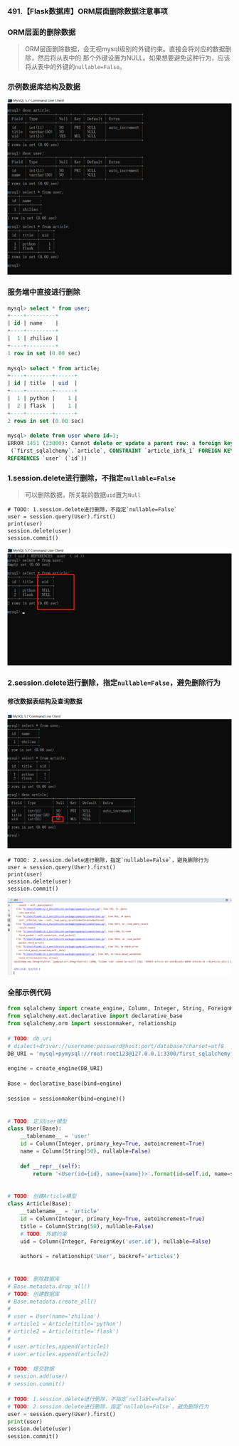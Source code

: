 ### 491.【Flask数据库】ORM层面删除数据注意事项

### ORM层面的删除数据
> ORM层面删除数据，会无视mysql级别的外键约束。直接会将对应的数据删除，然后将从表中的
那个外键设置为NULL。如果想要避免这种行为，应该将从表中的外键的`nullable=False`。

### 示例数据库结构及数据
![avatar](../assets/40.png)

### 服务端中直接进行删除
```sql
mysql> select * from user;
+----+---------+
| id | name    |
+----+---------+
|  1 | zhiliao |
+----+---------+
1 row in set (0.00 sec)

mysql> select * from article;
+----+--------+------+
| id | title  | uid  |
+----+--------+------+
|  1 | python |    1 |
|  2 | flask  |    1 |
+----+--------+------+
2 rows in set (0.00 sec)

mysql> delete from user where id=1;
ERROR 1451 (23000): Cannot delete or update a parent row: a foreign key constraint fails
 (`first_sqlalchemy`.`article`, CONSTRAINT `article_ibfk_1` FOREIGN KEY (`uid`) 
REFERENCES `user` (`id`))
```

### 1.session.delete进行删除，不指定`nullable=False`
> 可以删除数据，所关联的数据`uid`置为`Null`
```text
# TODO: 1.session.delete进行删除，不指定`nullable=False`
user = session.query(User).first()
print(user)
session.delete(user)
session.commit()
```
![avatar](../assets/41.png)

### 2.session.delete进行删除，指定`nullable=False`，避免删除行为
#### 修改数据表结构及查询数据
![avatar](../assets/42.png)
```text
# TODO: 2.session.delete进行删除，指定`nullable=False`，避免删除行为
user = session.query(User).first()
print(user)
session.delete(user)
session.commit()
```
![avatar](../assets/43.png)

### 全部示例代码
```python
from sqlalchemy import create_engine, Column, Integer, String, ForeignKey
from sqlalchemy.ext.declarative import declarative_base
from sqlalchemy.orm import sessionmaker, relationship

# TODO: db_uri
# dialect+driver://username:password@host:port/database?charset=utf8
DB_URI = 'mysql+pymysql://root:root123@127.0.0.1:3300/first_sqlalchemy?charset=utf8'

engine = create_engine(DB_URI)

Base = declarative_base(bind=engine)

session = sessionmaker(bind=engine)()


# TODO: 定义User模型
class User(Base):
    __tablename__ = 'user'
    id = Column(Integer, primary_key=True, autoincrement=True)
    name = Column(String(50), nullable=False)

    def __repr__(self):
        return '<User(id={id}, name={name})>'.format(id=self.id, name=self.name)


# TODO: 创建Article模型
class Article(Base):
    __tablename__ = 'article'
    id = Column(Integer, primary_key=True, autoincrement=True)
    title = Column(String(50), nullable=False)
    # TODO: 外键约束
    uid = Column(Integer, ForeignKey('user.id'), nullable=False)

    authors = relationship('User', backref='articles')


# TODO: 删除数据库
# Base.metadata.drop_all()
# TODO: 创建数据库
# Base.metadata.create_all()
#
# user = User(name='zhiliao')
# article1 = Article(title='python')
# article2 = Article(title='flask')
#
# user.articles.append(article1)
# user.articles.append(article2)

# TODO: 提交数据
# session.add(user)
# session.commit()

# TODO: 1.session.delete进行删除，不指定`nullable=False`
# TODO: 2.session.delete进行删除，指定`nullable=False`，避免删除行为
user = session.query(User).first()
print(user)
session.delete(user)
session.commit()
```
